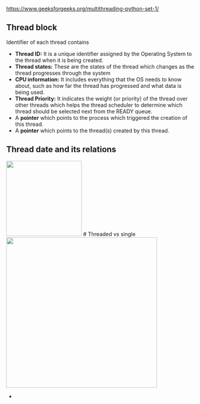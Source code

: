 https://www.geeksforgeeks.org/multithreading-python-set-1/


## Thread block
Identifier of each thread contains 
- **Thread ID:** It is a unique identifier assigned by the Operating System to the thread when it is being created.
- **Thread states:** These are the states of the thread which changes as the thread progresses through the system
- **CPU information:** It includes everything that the OS needs to know about, such as how far the thread has progressed and what data is being used.
- **Thread Priority:** It indicates the weight (or priority) of the thread over other threads which helps the thread scheduler to determine which thread should be selected next from the READY queue.
- A **pointer** which points to the process which triggered the creation of this thread.
- A **pointer** which points to the thread(s) created by this thread.

## Thread date and its relations
<img src = "https://i.imgur.com/5U1Bjc0.png" width =200>
# Threaded vs single 
<img src = "https://i.imgur.com/XE1jeL3.png" width =400>

- 

